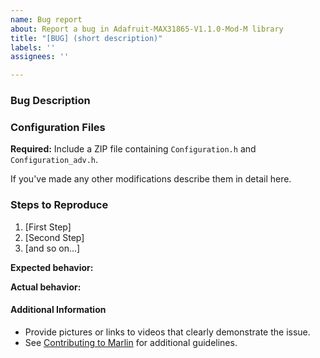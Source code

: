 ```yaml
---
name: Bug report
about: Report a bug in Adafruit-MAX31865-V1.1.0-Mod-M library
title: "[BUG] (short description)"
labels: ''
assignees: ''

---
```


<!--

Please follow the instructions below. Failure to do so may result in your issue being closed.

### Before Reporting a Bug

1. Test with the `bugfix-2.0.x` branch to see whether the issue still exists.

2. Get troubleshooting help from the Marlin community to confirm it's a bug and not just a configuration error. Links at https://github.com/MarlinFirmware/Marlin/issues/new/choose

### Instructions

1. Fill out every section of the template below.

2. Always attach configuration files, regardless of whether you think they are involved.

3. Read and understand Marlin's Code of Conduct. By filing an Issue, you are expected to comply with it, including treating everyone with respect: https://github.com/MarlinFirmware/Marlin/blob/master/.github/code_of_conduct.md

-->

### Bug Description

<!-- Describe the bug in this section. (You can remove this invisible comment.) -->

### Configuration Files

**Required:** Include a ZIP file containing `Configuration.h` and `Configuration_adv.h`.

If you've made any other modifications describe them in detail here.

### Steps to Reproduce

<!-- Describe the steps needed to reproduce the issue. (You can remove this invisible comment.) -->

1. [First Step]
2. [Second Step]
3. [and so on...]

**Expected behavior:**

<!-- Describe what you expected to happen here. (You can remove this invisible comment.) -->

**Actual behavior:**

<!-- Describe what actually happens here. (You can remove this invisible comment.) -->

#### Additional Information

* Provide pictures or links to videos that clearly demonstrate the issue.
* See [Contributing to Marlin](https://github.com/MarlinFirmware/Marlin/blob/2.0.x/.github/contributing.md) for additional guidelines.
